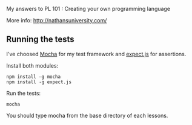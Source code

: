 My answers to PL 101 : Creating your own programming language

More info: http://nathansuniversity.com/

Running the tests
-----------------
I've choosed [Mocha](https://mochajs.org/) for my test framework and [expect.js](http://https://github.com/LearnBoost/expect.js) for assertions.

Install both modules:

	npm install –g mocha 
	npm install -g expect.js

Run the tests:

	mocha

You should type mocha from the base directory of each lessons.
